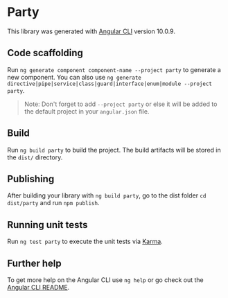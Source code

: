 # Party

This library was generated with [Angular CLI](https://github.com/angular/angular-cli) version 10.0.9.

## Code scaffolding

Run `ng generate component component-name --project party` to generate a new component. You can also use `ng generate directive|pipe|service|class|guard|interface|enum|module --project party`.
> Note: Don't forget to add `--project party` or else it will be added to the default project in your `angular.json` file. 

## Build

Run `ng build party` to build the project. The build artifacts will be stored in the `dist/` directory.

## Publishing

After building your library with `ng build party`, go to the dist folder `cd dist/party` and run `npm publish`.

## Running unit tests

Run `ng test party` to execute the unit tests via [Karma](https://karma-runner.github.io).

## Further help

To get more help on the Angular CLI use `ng help` or go check out the [Angular CLI README](https://github.com/angular/angular-cli/blob/master/README.md).
